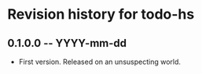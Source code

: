 # Revision history for todo-hs

## 0.1.0.0 -- YYYY-mm-dd

* First version. Released on an unsuspecting world.
